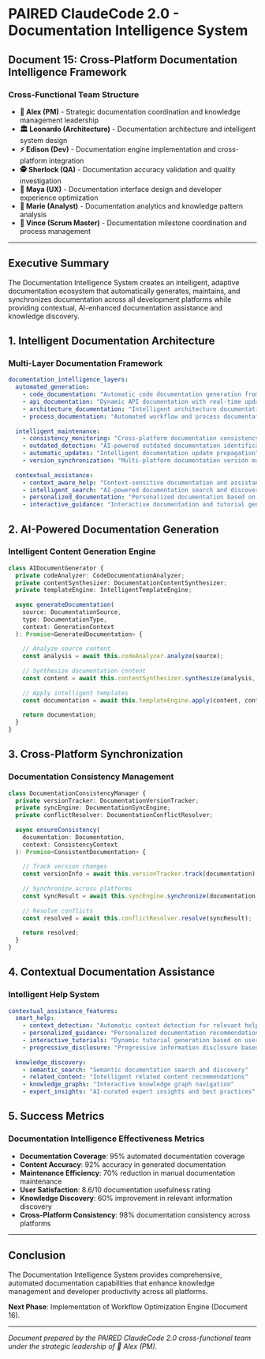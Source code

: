 # PAIRED ClaudeCode 2.0 - Documentation Intelligence System
## Document 15: Cross-Platform Documentation Intelligence Framework

### **Cross-Functional Team Structure**
- **👑 Alex (PM)** - Strategic documentation coordination and knowledge management leadership
- **🏛️ Leonardo (Architecture)** - Documentation architecture and intelligent system design
- **⚡ Edison (Dev)** - Documentation engine implementation and cross-platform integration
- **🕵️ Sherlock (QA)** - Documentation accuracy validation and quality investigation
- **🎨 Maya (UX)** - Documentation interface design and developer experience optimization
- **🔬 Marie (Analyst)** - Documentation analytics and knowledge pattern analysis
- **🏈 Vince (Scrum Master)** - Documentation milestone coordination and process management

---

## **Executive Summary**

The Documentation Intelligence System creates an intelligent, adaptive documentation ecosystem that automatically generates, maintains, and synchronizes documentation across all development platforms while providing contextual, AI-enhanced documentation assistance and knowledge discovery.

## **1. Intelligent Documentation Architecture**

### **Multi-Layer Documentation Framework**
```yaml
documentation_intelligence_layers:
  automated_generation:
    - code_documentation: "Automatic code documentation generation from source analysis"
    - api_documentation: "Dynamic API documentation with real-time updates"
    - architecture_documentation: "Intelligent architecture documentation synthesis"
    - process_documentation: "Automated workflow and process documentation"
    
  intelligent_maintenance:
    - consistency_monitoring: "Cross-platform documentation consistency validation"
    - outdated_detection: "AI-powered outdated documentation identification"
    - automatic_updates: "Intelligent documentation update propagation"
    - version_synchronization: "Multi-platform documentation version management"
    
  contextual_assistance:
    - context_aware_help: "Context-sensitive documentation and assistance"
    - intelligent_search: "AI-powered documentation search and discovery"
    - personalized_documentation: "Personalized documentation based on user patterns"
    - interactive_guidance: "Interactive documentation and tutorial generation"
```

## **2. AI-Powered Documentation Generation**

### **Intelligent Content Generation Engine**
```typescript
class AIDocumentGenerator {
  private codeAnalyzer: CodeDocumentationAnalyzer;
  private contentSynthesizer: DocumentationContentSynthesizer;
  private templateEngine: IntelligentTemplateEngine;
  
  async generateDocumentation(
    source: DocumentationSource,
    type: DocumentationType,
    context: GenerationContext
  ): Promise<GeneratedDocumentation> {
    
    // Analyze source content
    const analysis = await this.codeAnalyzer.analyze(source);
    
    // Synthesize documentation content
    const content = await this.contentSynthesizer.synthesize(analysis, type);
    
    // Apply intelligent templates
    const documentation = await this.templateEngine.apply(content, context);
    
    return documentation;
  }
}
```

## **3. Cross-Platform Synchronization**

### **Documentation Consistency Management**
```typescript
class DocumentationConsistencyManager {
  private versionTracker: DocumentationVersionTracker;
  private syncEngine: DocumentationSyncEngine;
  private conflictResolver: DocumentationConflictResolver;
  
  async ensureConsistency(
    documentation: Documentation,
    context: ConsistencyContext
  ): Promise<ConsistentDocumentation> {
    
    // Track version changes
    const versionInfo = await this.versionTracker.track(documentation);
    
    // Synchronize across platforms
    const syncResult = await this.syncEngine.synchronize(documentation, context);
    
    // Resolve conflicts
    const resolved = await this.conflictResolver.resolve(syncResult);
    
    return resolved;
  }
}
```

## **4. Contextual Documentation Assistance**

### **Intelligent Help System**
```yaml
contextual_assistance_features:
  smart_help:
    - context_detection: "Automatic context detection for relevant help"
    - personalized_guidance: "Personalized documentation recommendations"
    - interactive_tutorials: "Dynamic tutorial generation based on user needs"
    - progressive_disclosure: "Progressive information disclosure based on expertise"
    
  knowledge_discovery:
    - semantic_search: "Semantic documentation search and discovery"
    - related_content: "Intelligent related content recommendations"
    - knowledge_graphs: "Interactive knowledge graph navigation"
    - expert_insights: "AI-curated expert insights and best practices"
```

## **5. Success Metrics**

### **Documentation Intelligence Effectiveness Metrics**
- **Documentation Coverage**: 95% automated documentation coverage
- **Content Accuracy**: 92% accuracy in generated documentation
- **Maintenance Efficiency**: 70% reduction in manual documentation maintenance
- **User Satisfaction**: 8.6/10 documentation usefulness rating
- **Knowledge Discovery**: 60% improvement in relevant information discovery
- **Cross-Platform Consistency**: 98% documentation consistency across platforms

---

## **Conclusion**

The Documentation Intelligence System provides comprehensive, automated documentation capabilities that enhance knowledge management and developer productivity across all platforms.

**Next Phase**: Implementation of Workflow Optimization Engine (Document 16).

---

*Document prepared by the PAIRED ClaudeCode 2.0 cross-functional team under the strategic leadership of 👑 Alex (PM).*
